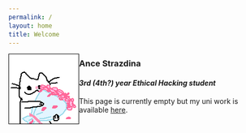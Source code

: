 ```yaml
---
permalink: /
layout: home
title: Welcome
---
```


<img style="border:1px solid black;" align="left" src="./assets/images/placeholder.png">

### Ance Strazdina
#### *3rd (4th?) year Ethical Hacking student*
This page is currently empty but my uni work is available [here](https://antinatura.github.io/uni/).
